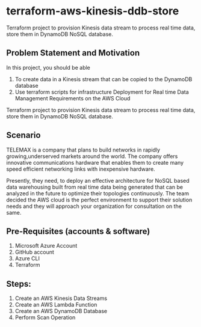 # terraform-aws-kinesis-ddb-store
Terraform project to provision Kinesis data stream to process real time data, store them in DynamoDB NoSQL database. 

## Problem Statement and Motivation

In this project, you should be able 

1. To create data in a Kinesis stream that can be copied to the DynamoDB database
2. Use terraform scripts for infrastructure Deployment for Real time Data Management Requirements on the AWS Cloud

Terraform project to provision Kinesis data stream to process real time data, store them in DynamoDB NoSQL database. 


## Scenario

TELEMAX is a company that plans to build networks in rapidly growing,underserved markets around the world. The company offers innovative communications hardware that enables them to create many speed efficient networking links with inexpensive hardware.

Presently, they need, to deploy an effective architecture for NoSQL based data warehousing built from real time data being generated that can be analyzed in the future to optimize their topologies continuously. The team decided the AWS cloud is the perfect environment to support their solution needs and they will approach your organization for consultation on the same.



## Pre-Requisites (accounts & software)

1. Microsoft Azure Account
2. GitHub account
3. Azure CLI
4. Terraform


## Steps:

1. Create an AWS Kinesis Data Streams
2. Create an AWS Lambda Function
3. Create an AWS DynamoDB Database
4. Perform Scan Operation
